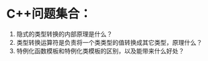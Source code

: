 # C++问题集合：

1. 隐式的类型转换的内部原理是什么？
2. 类型转换运算符是负责将一个类类型的值转换成其它类型，原理什么？
3. 特例化函数模板和特例化类模板的区别，以及能带来什么好处？

